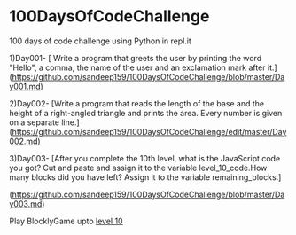 # 100DaysOfCodeChallenge
100 days of code challenge using Python in repl.it

1)Day001-
[ Write a program that greets the user by printing the word "Hello", a comma, the name of the user and an exclamation mark after it.]
(https://github.com/sandeep159/100DaysOfCodeChallenge/blob/master/Day001.md)

2)Day002-
[Write a program that reads the length of the base and the height of a right-angled triangle and prints the area. Every number is given on a separate line.]
(https://github.com/sandeep159/100DaysOfCodeChallenge/edit/master/Day002.md)

3)Day003-
[After you complete the 10th level, what is the JavaScript code you got? 
Cut and paste and assign it to the variable level_10_code.How many blocks did you have left? Assign it to the variable remaining_blocks.]

(https://github.com/sandeep159/100DaysOfCodeChallenge/blob/master/Day003.md)

Play BlocklyGame upto [level 10](https://blockly-games.appspot.com/maze)

